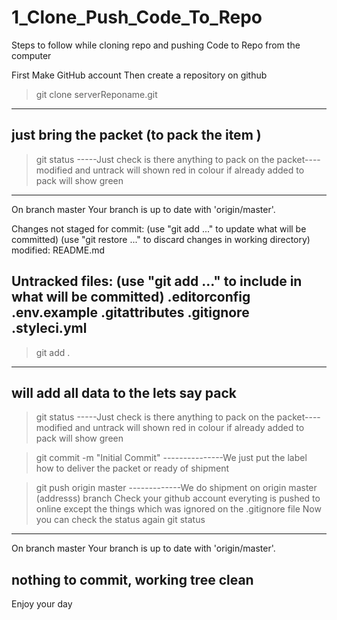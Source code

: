 # 1_Clone_Push_Code_To_Repo


Steps to follow while cloning repo and pushing Code to Repo from the computer 


First Make GitHub account Then create a repository on github



>git clone serverReponame.git 
------------------------
just bring the packet (to pack the item )
------------------------
> git status
-----Just check is there anything to pack on the packet----  modified and untrack will shown red in colour if already added to pack will show green
---------------
On branch master
Your branch is up to date with 'origin/master'.

Changes not staged for commit:
  (use "git add <file>..." to update what will be committed)
  (use "git restore <file>..." to discard changes in working directory)
        modified:   README.md

Untracked files:
  (use "git add <file>..." to include in what will be committed)
        .editorconfig
        .env.example
        .gitattributes
        .gitignore
        .styleci.yml
---------------

>git add .
---------
will add all data to the lets say pack
-----------
> git status
-----Just check is there anything to pack on the packet----  modified and untrack will shown red in colour if already added to pack will show green

>git commit -m "Initial Commit"
---------------We just put the label how to deliver the packet or ready of shipment

>git push origin master
-------------We do shipment on origin master (addresss) branch 
Check your github account everyting is pushed to online except the things which was ignored on the .gitignore file
Now you can check the status again 
>git status 
--------
On branch master
Your branch is up to date with 'origin/master'.

nothing to commit, working tree clean
----------

Enjoy your day 
